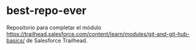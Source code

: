 # best-repo-ever
Repositorio para completar el módulo https://trailhead.salesforce.com/content/learn/modules/git-and-git-hub-basics/ de Salesforce Trailhead.
